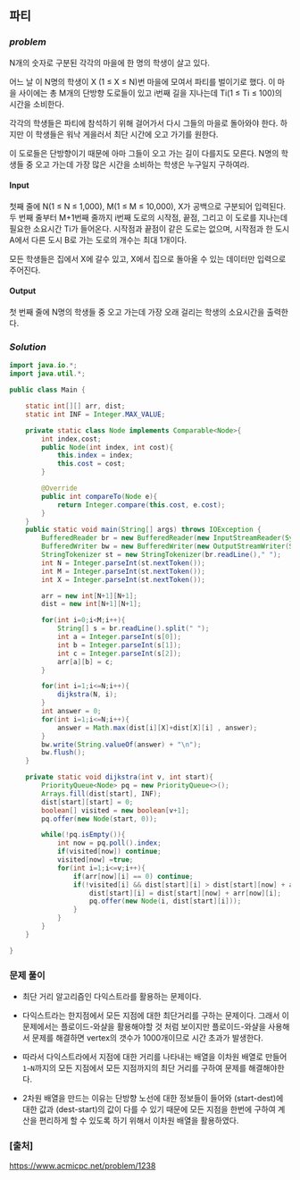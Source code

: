## **파티**


### ***problem***
N개의 숫자로 구분된 각각의 마을에 한 명의 학생이 살고 있다.

어느 날 이 N명의 학생이 X (1 ≤ X ≤ N)번 마을에 모여서 파티를 벌이기로 했다. 이 마을 사이에는 총 M개의 단방향 도로들이 있고 i번째 길을 지나는데 Ti(1 ≤ Ti ≤ 100)의 시간을 소비한다.

각각의 학생들은 파티에 참석하기 위해 걸어가서 다시 그들의 마을로 돌아와야 한다. 하지만 이 학생들은 워낙 게을러서 최단 시간에 오고 가기를 원한다.

이 도로들은 단방향이기 때문에 아마 그들이 오고 가는 길이 다를지도 모른다. N명의 학생들 중 오고 가는데 가장 많은 시간을 소비하는 학생은 누구일지 구하여라.

#### **Input**
첫째 줄에 N(1 ≤ N ≤ 1,000), M(1 ≤ M ≤ 10,000), X가 공백으로 구분되어 입력된다. 두 번째 줄부터 M+1번째 줄까지 i번째 도로의 시작점, 끝점, 그리고 이 도로를 지나는데 필요한 소요시간 Ti가 들어온다. 시작점과 끝점이 같은 도로는 없으며, 시작점과 한 도시 A에서 다른 도시 B로 가는 도로의 개수는 최대 1개이다.

모든 학생들은 집에서 X에 갈수 있고, X에서 집으로 돌아올 수 있는 데이터만 입력으로 주어진다.

#### **Output**
첫 번째 줄에 N명의 학생들 중 오고 가는데 가장 오래 걸리는 학생의 소요시간을 출력한다.

### ***Solution***
``` java
import java.io.*;
import java.util.*;

public class Main {

    static int[][] arr, dist;
    static int INF = Integer.MAX_VALUE;

    private static class Node implements Comparable<Node>{
        int index,cost;
        public Node(int index, int cost){
            this.index = index;
            this.cost = cost;
        }

        @Override
        public int compareTo(Node e){
            return Integer.compare(this.cost, e.cost);
        }
    }
    public static void main(String[] args) throws IOException {
        BufferedReader br = new BufferedReader(new InputStreamReader(System.in));
        BufferedWriter bw = new BufferedWriter(new OutputStreamWriter(System.out));
        StringTokenizer st = new StringTokenizer(br.readLine()," ");
        int N = Integer.parseInt(st.nextToken());
        int M = Integer.parseInt(st.nextToken());
        int X = Integer.parseInt(st.nextToken());

        arr = new int[N+1][N+1];
        dist = new int[N+1][N+1];

        for(int i=0;i<M;i++){
            String[] s = br.readLine().split(" ");
            int a = Integer.parseInt(s[0]);
            int b = Integer.parseInt(s[1]);
            int c = Integer.parseInt(s[2]);
            arr[a][b] = c;
        }

        for(int i=1;i<=N;i++){
            dijkstra(N, i);
        }
        int answer = 0;
        for(int i=1;i<=N;i++){
            answer = Math.max(dist[i][X]+dist[X][i] , answer);
        }
        bw.write(String.valueOf(answer) + "\n");
        bw.flush();
    }

    private static void dijkstra(int v, int start){
        PriorityQueue<Node> pq = new PriorityQueue<>();
        Arrays.fill(dist[start], INF);
        dist[start][start] = 0;
        boolean[] visited = new boolean[v+1];
        pq.offer(new Node(start, 0));

        while(!pq.isEmpty()){
            int now = pq.poll().index;
            if(visited[now]) continue;
            visited[now] =true;
            for(int i=1;i<=v;i++){
                if(arr[now][i] == 0) continue;
                if(!visited[i] && dist[start][i] > dist[start][now] + arr[now][i]){
                    dist[start][i] = dist[start][now] + arr[now][i];
                    pq.offer(new Node(i, dist[start][i]));
                }
            }
        }
    }

}
```

### **문제 풀이**
- 최단 거리 알고리즘인 다익스트라를 활용하는 문제이다.
- 다익스트라는 한지점에서 모든 지점에 대한 최단거리를 구하는 문제이다. 그래서 이 문제에서는 플로이드-와샬을 활용해야할 것 처럼 보이지만 플로이드-와샬을 사용해서 문제를 해결하면 vertex의 갯수가 1000개이므로 시간 초과가 발생한다.

- 따라서 다익스트라에서 지점에 대한 거리를 나타내는 배열을 이차원 배열로 만들어 `1~N`까지의 모든 지점에서 모든 지점까지의 최단 거리를 구하여 문제를 해결해야한다.
- 2차원 배열을 만드는 이유는 단방향 노선에 대한 정보들이 들어와 (start-dest)에 대한 값과 (dest-start)의 값이 다를 수 있기 때문에 모든 지점을 한번에 구하여 계산을 편리하게 할 수 있도록 하기 위해서 이차원 배열을 활용하였다.


### **[출처]**
https://www.acmicpc.net/problem/1238
